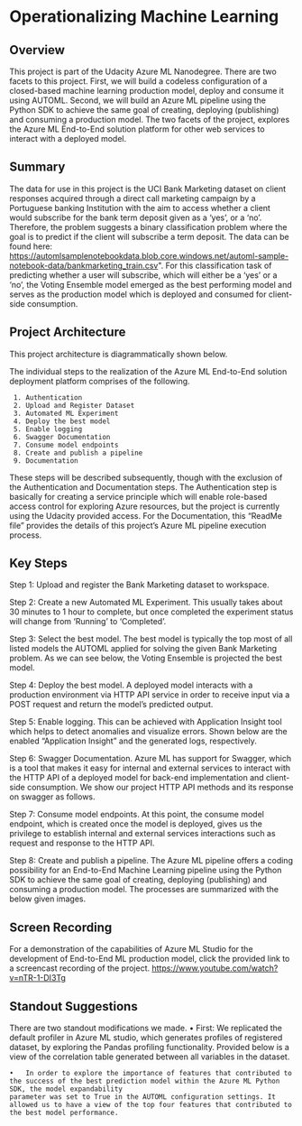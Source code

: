 # Operationalizing Machine Learning

## Overview
This project is part of the Udacity Azure ML Nanodegree. There are two facets to this project. First, we will build a codeless configuration of a closed-based machine learning production model, deploy and consume it using AUTOML. Second, we will build an Azure ML pipeline using the Python SDK to achieve the same goal of creating, deploying (publishing) and consuming a production model. The two facets of the project, explores the Azure ML End-to-End solution platform for other web services to interact with a deployed model. 

## Summary
The data for use in this project is the UCI Bank Marketing dataset on client responses acquired through a direct call marketing campaign by a Portuguese banking Institution with the aim to access whether a client would subscribe for the bank term deposit given as a ‘yes’, or a ‘no’. Therefore, the problem suggests a binary classification problem where the goal is to predict if the client will subscribe a term deposit. The data can be found here: https://automlsamplenotebookdata.blob.core.windows.net/automl-sample-notebook-data/bankmarketing_train.csv". For this classification task of predicting whether a user will subscribe, which will either be a ‘yes’ or a ‘no’, the Voting Ensemble model emerged as the best performing model and serves as the production model which is deployed and consumed for client-side consumption.

## Project Architecture
This project architecture is diagrammatically shown below.

The individual steps to the realization of the Azure ML End-to-End solution deployment platform comprises of the following.
 
     1.	Authentication
     2.	Upload and Register Dataset
     3.	Automated ML Experiment
     4.	Deploy the best model
     5.	Enable logging
     6.	Swagger Documentation
     7.	Consume model endpoints
     8.	Create and publish a pipeline
     9.	Documentation

These steps will be described subsequently, though with the exclusion of the Authentication and Documentation steps. The Authentication step is basically for creating a service principle which will enable role-based access control for exploring Azure resources, but the project is currently using the Udacity provided access. For the Documentation, this “ReadMe file” provides the details of this project’s Azure ML pipeline execution process.
 

## Key Steps
Step 1: Upload and register the Bank Marketing dataset to workspace.


Step 2: Create a new Automated ML Experiment. This usually takes about 30 minutes to 1 hour to complete, but once completed the experiment status will change from ‘Running’ to ‘Completed’. 


Step 3: Select the best model. The best model is typically the top most of all listed models the AUTOML applied for solving the given Bank Marketing problem. As we can see below, the Voting Ensemble is projected the best model. 


Step 4: Deploy the best model. A deployed model interacts with a production environment via HTTP API service in order to receive input via a POST request and return the model’s predicted output. 


Step 5: Enable logging. This can be achieved with Application Insight tool which helps to detect anomalies and visualize errors. Shown below are the enabled “Application Insight” and the generated logs, respectively.


Step 6: Swagger Documentation. Azure ML has support for Swagger, which is a tool that makes it easy for internal and external services to interact with the HTTP API of a deployed model for back-end implementation and client-side consumption. We show our project HTTP API methods and its response on swagger as follows.


Step 7: Consume model endpoints. At this point, the consume model endpoint, which is created once the model is deployed, gives us the privilege to establish internal and external services interactions such as request and response to the HTTP API. 


Step 8: Create and publish a pipeline. The Azure ML pipeline offers a coding possibility for an End-to-End Machine Learning pipeline using the Python SDK to achieve the same goal of creating, deploying (publishing) and consuming a production model. The processes are summarized with the below given images. 

## Screen Recording
For a demonstration of the capabilities of Azure ML Studio for the development of End-to-End ML production model, click the provided link to a screencast recording of the project. 
https://www.youtube.com/watch?v=nTR-1-DI3Tg

## Standout Suggestions
There are two standout modifications we made. 
    •	 First: We replicated the default profiler in Azure ML studio, which generates profiles of registered dataset, by exploring the Pandas profiling functionality. Provided 
    below is a view of the correlation table generated between all variables in the dataset. 

    •	In order to explore the importance of features that contributed to the success of the best prediction model within the Azure ML Python SDK, the model expandability     
    parameter was set to True in the AUTOML configuration settings. It allowed us to have a view of the top four features that contributed to the best model performance. 
